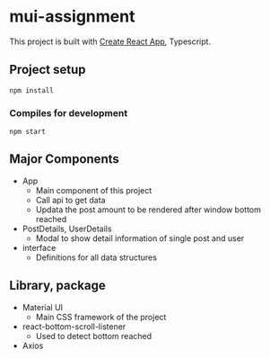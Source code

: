 # mui-assignment

This project is built with [Create React App](https://github.com/facebook/create-react-app), Typescript.

## Project setup

```
npm install
```

### Compiles for development

```
npm start
```

## Major Components

- App
  - Main component of this project
  - Call api to get data
  - Updata the post amount to be rendered after window bottom reached
- PostDetails, UserDetails
  - Modal to show detail information of single post and user
- interface
  - Definitions for all data structures

## Library, package

- Material UI
  - Main CSS framework of the project
- react-bottom-scroll-listener
  - Used to detect bottom reached
- Axios
